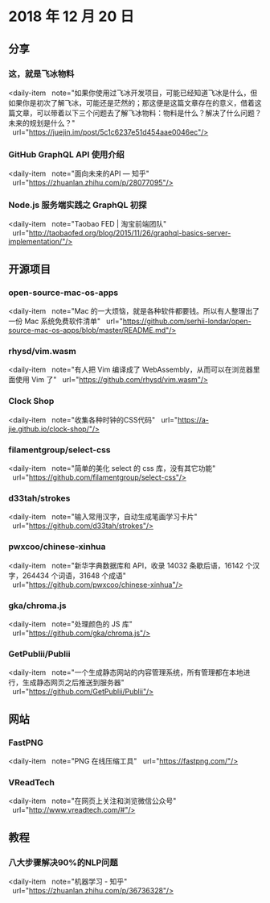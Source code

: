 # 2018 年 12 月 20 日

## 分享

### 这，就是飞冰物料

<daily-item
  note="如果你使用过飞冰开发项目，可能已经知道飞冰是什么，但如果你是初次了解飞冰，可能还是茫然的；那这便是这篇文章存在的意义，借着这篇文章，可以带着以下三个问题去了解飞冰物料：物料是什么？解决了什么问题？未来的规划是什么？"
  url="https://juejin.im/post/5c1c6237e51d454aae0046ec"/>

### GitHub GraphQL API 使用介绍

<daily-item
  note="面向未来的API — 知乎"
  url="https://zhuanlan.zhihu.com/p/28077095"/>

### Node.js 服务端实践之 GraphQL 初探

<daily-item
  note="Taobao FED | 淘宝前端团队"
  url="http://taobaofed.org/blog/2015/11/26/graphql-basics-server-implementation/"/>

## 开源项目

### open-source-mac-os-apps

<daily-item
  note="Mac 的一大烦恼，就是各种软件都要钱。所以有人整理出了一份 Mac 系统免费软件清单"
  url="https://github.com/serhii-londar/open-source-mac-os-apps/blob/master/README.md"/>

### rhysd/vim.wasm

<daily-item
  note="有人把 Vim 编译成了 WebAssembly，从而可以在浏览器里面使用 Vim 了"
  url="https://github.com/rhysd/vim.wasm"/>

### Clock Shop

<daily-item
  note="收集各种时钟的CSS代码"
  url="https://a-jie.github.io/clock-shop/"/>

### filamentgroup/select-css

<daily-item
  note="简单的美化 select 的 css 库，没有其它功能"
  url="https://github.com/filamentgroup/select-css"/>

### d33tah/strokes

<daily-item
  note="输入常用汉字，自动生成笔画学习卡片"
  url="https://github.com/d33tah/strokes"/>

### pwxcoo/chinese-xinhua

<daily-item
  note="新华字典数据库和 API，收录 14032 条歇后语，16142 个汉字，264434 个词语，31648 个成语"
  url="https://github.com/pwxcoo/chinese-xinhua"/>

### gka/chroma.js

<daily-item
  note="处理颜色的 JS 库"
  url="https://github.com/gka/chroma.js"/>

### GetPublii/Publii

<daily-item
  note="一个生成静态网站的内容管理系统，所有管理都在本地进行，生成静态网页之后推送到服务器"
  url="https://github.com/GetPublii/Publii"/>

## 网站

### FastPNG

<daily-item
  note="PNG 在线压缩工具"
  url="https://fastpng.com/"/>

### VReadTech

<daily-item
  note="在网页上关注和浏览微信公众号"
  url="http://www.vreadtech.com/#"/>

## 教程

### 八大步骤解决90%的NLP问题

<daily-item
  note="机器学习 - 知乎"
  url="https://zhuanlan.zhihu.com/p/36736328"/>